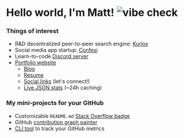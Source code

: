 

# Hello world, I'm Matt! ![vibe check](https://github.com/mattrltrent/random_assets/actions/workflows/unit_tests.yml/badge.svg) 
### Things of interest

- R&D decentralized peer-to-peer search engine: [Kurlox](https://kurlox.com)
- Social media app startup: [Confesi](https://confesi.com)
- Learn-to-code [Discord server](https://discord.gg/cWHnQFSfMy)
- [Portfolio website](https://matthewtrent.me)
	- [Blog](https://matthewtrent.me/articles)
   	- [Resume](https://matthewtrent.me/resume.pdf)
	- [Social links](https://matthewtrent.me/socials) (let's connect!)
	- [Live JSON stats](https://matthewtrent.me/stats) (~24h caching)

### My mini-projects for your GitHub

- Customizable `README.md` [Stack Overflow badge](https://github.com/mattrltrent/stackoverflow_badge)
- GitHub [contribution graph painter](https://github.com/mattrltrent/github_painter)
- [CLI tool](https://github.com/mattrltrent/ghloc) to track your GitHub metrics
